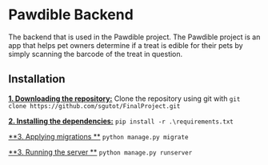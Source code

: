 # Pawdible Backend

The backend that is used in the Pawdible project. The Pawdible project is an app that helps pet owners determine if a treat is edible for their pets by simply scanning the barcode of the treat in question.

## Installation
<ins>**1. Downloading the repository:**</ins>
Clone the repository using git with `git clone https://github.com/sgutot/FinalProject.git`

<ins>**2. Installing the dependencies:**</ins>
`pip install -r .\requirements.txt`

<ins>**3. Applying migrations **</ins>
`python manage.py migrate`

<ins>**3. Running the server **</ins>
`python manage.py runserver`
